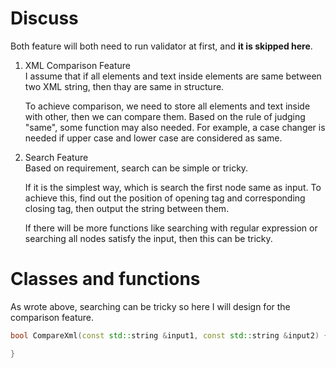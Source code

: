 # Discuss
Both feature will both need to run validator at first, and **it is skipped here**.  
1. XML Comparison Feature  
   I assume that if all elements and text inside elements are same between two XML string, then thay are same in structure.
   
   To achieve comparison, we need to store all elements and text inside with other, then we can compare them. Based on the rule of judging "same", some function may also needed. For example, a case changer is needed if upper case and lower case are considered as same.        

2. Search Feature  
   Based on requirement, search can be simple or tricky.   

   If it is the simplest way, which is search the first node same as input. To achieve this, find out the position of opening tag and corresponding closing tag, then output the string between them.  

   If there will be more functions like searching with regular expression or searching all nodes satisfy the input, then this can be tricky.  

# Classes and functions
As wrote above, searching can be tricky so here I will design for the comparison feature.  

```cpp
bool CompareXml(const std::string &input1, const std::string &input2) {

}
```